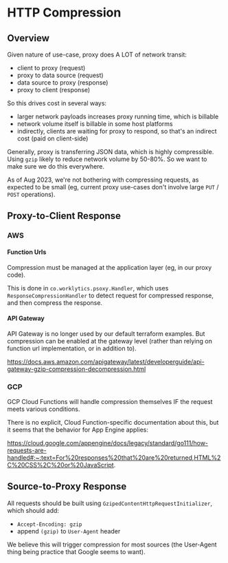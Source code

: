 # HTTP Compression

## Overview

Given nature of use-case, proxy does A LOT of network transit:
  * client to proxy (request)
  * proxy to data source (request)
  * data source to proxy (response)
  * proxy to client (response)

So this drives cost in several ways:
   - larger network payloads increases proxy running time, which is billable
   - network volume itself is billable in some host platforms
   - indirectly, clients are waiting for proxy to respond, so that's an indirect cost (paid on client-side)

Generally, proxy is transferring JSON data, which is highly compressible. Using `gzip` likely to
reduce network volume by 50-80%. So we want to make sure we do this everywhere.

As of Aug 2023, we're not bothering with compressing requests, as expected to be small (eg, current
proxy use-cases don't involve large `PUT` / `POST` operations).

## Proxy-to-Client Response

### AWS

#### Function Urls

Compression must be managed at the application layer (eg, in our proxy code).

This is done in `co.worklytics.psoxy.Handler`, which uses `ResponseCompressionHandler` to detect
request for compressed response, and then compress the response.

#### API Gateway

API Gateway is no longer used by our default terraform examples. But compression can be enabled
at the gateway level (rather than relying on function url implementation, or in addition to).

https://docs.aws.amazon.com/apigateway/latest/developerguide/api-gateway-gzip-compression-decompression.html

### GCP

GCP Cloud Functions will handle compression themselves IF the request meets various conditions.

There is no explicit, Cloud Function-specific documentation about this, but it seems that the
behavior for App Engine applies:

https://cloud.google.com/appengine/docs/legacy/standard/go111/how-requests-are-handled#:~:text=For%20responses%20that%20are%20returned,HTML%2C%20CSS%2C%20or%20JavaScript.

## Source-to-Proxy Response

All requests should be built using `GzipedContentHttpRequestInitializer`, which should add:
  - `Accept-Encoding: gzip`
  -  append `(gzip)` to `User-Agent` header

We believe this will trigger compression for most sources (the User-Agent thing being practice that
Google seems to want).




